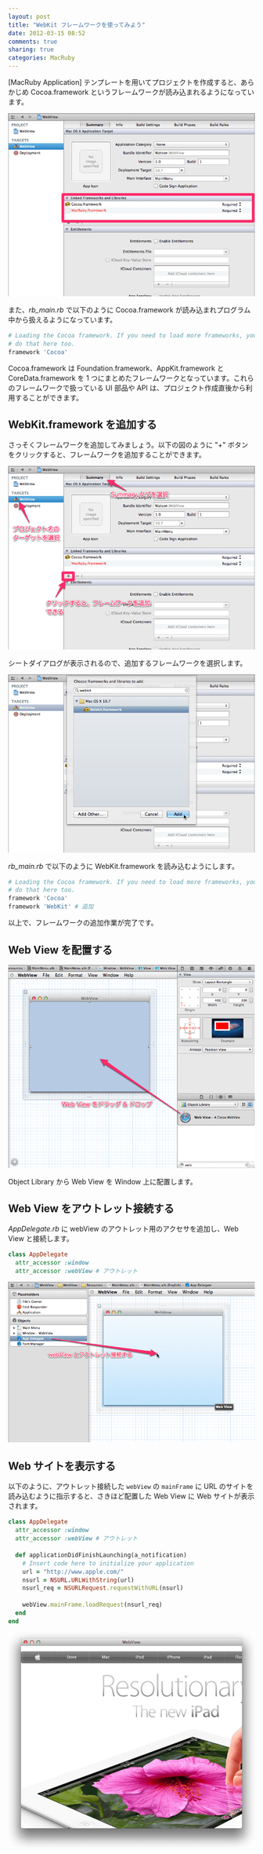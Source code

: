 ```yaml
---
layout: post
title: "WebKit フレームワークを使ってみよう"
date: 2012-03-15 08:52
comments: true
sharing: true
categories: MacRuby
---
```


[MacRuby Application] テンプレートを用いてプロジェクトを作成すると、あらかじめ Cocoa.framework というフレームワークが読み込まれるようになっています。

![image](/images/ja/webkit/framework.png)

また、*rb_main.rb* で以下のように Cocoa.framework が読み込まれプログラム中から扱えるようになっています。

```ruby
# Loading the Cocoa framework. If you need to load more frameworks, you can
# do that here too.
framework 'Cocoa'
```

<div class="note">
Cocoa.framework は Foundation.framework、AppKit.framework と CoreData.framework を 1 つにまとめたフレームワークとなっています。これらのフレームワークで扱っている UI 部品や API は、プロジェクト作成直後から利用することができます。
</div>


## WebKit.framework を追加する
さっそくフレームワークを追加してみましょう。以下の図のように "+" ボタンをクリックすると、フレームワークを追加することができます。

![image](/images/ja/webkit/add_framework.png)

シートダイアログが表示されるので、追加するフレームワークを選択します。

![image](/images/ja/webkit/choose_framework.png)

*rb_main.rb* で以下のように WebKit.framework を読み込むようにします。

```ruby
# Loading the Cocoa framework. If you need to load more frameworks, you can
# do that here too.
framework 'Cocoa'
framework 'WebKit' # 追加
```

以上で、フレームワークの追加作業が完了です。


## Web View を配置する

![image](/images/ja/webkit/put_webview.png)

Object Library から Web View を Window 上に配置します。


## Web View をアウトレット接続する
*AppDelegate.rb* に webView のアウトレット用のアクセサを追加し、Web View と接続します。

```ruby
class AppDelegate
  attr_accessor :window
  attr_accessor :webView # アウトレット
```

![image](/images/ja/webkit/connect_outlet.png)


## Web サイトを表示する
以下のように、アウトレット接続した `webView` の `mainFrame` に URL のサイトを読み込むように指示すると、さきほど配置した Web View に Web サイトが表示されます。

```ruby
class AppDelegate
  attr_accessor :window
  attr_accessor :webView # アウトレット

  def applicationDidFinishLaunching(a_notification)
    # Insert code here to initialize your application
    url = "http://www.apple.com/"
    nsurl = NSURL.URLWithString(url)
    nsurl_req = NSURLRequest.requestWithURL(nsurl)

    webView.mainFrame.loadRequest(nsurl_req)
  end
end
```

![image](/images/ja/webkit/webview.png)